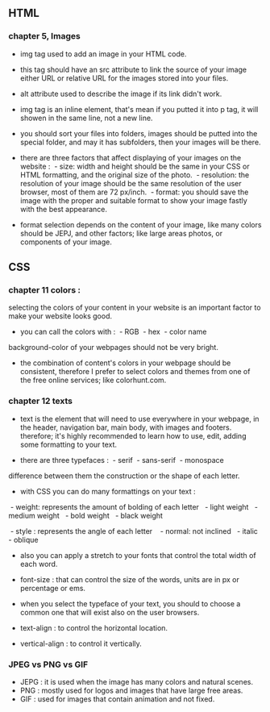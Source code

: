 ## HTML

### chapter 5, Images 

- img tag used to add an image in your HTML code.
- this tag should have an src attribute to link the source of your image either URL or relative URL for the images stored into your files.
- alt attribute used to describe the image if its link didn't work.
- img tag is an inline element, that's mean if you putted it into p tag, it will showen in the same line, not a new line.
- you should sort your files into folders, images should be putted into the special folder, and may it has subfolders, then your images will be there.
- there are three factors that affect displaying of your images on the website :
 - size: width and height should be the same in your CSS or HTML formatting, and the original size of the photo.
 - resolution: the resolution of your image should be the same resolution of the user browser, most of them are 72 px/inch.
 - format: you should save the image with the proper and suitable format to show your image fastly with the best appearance.

- format selection depends on the content of your image, like many colors should be JEPJ, and other factors; like large areas photos, or components of your image.

## CSS 

### chapter 11 colors :

selecting the colors of your content in your website is an important factor to make your website looks good.

- you can call the colors with :
 - RGB
 - hex
 - color name

background-color of your webpages should not be very bright.

- the combination of content's colors in your webpage should be consistent, therefore I prefer to select colors and themes from one of the free online services; like colorhunt.com.

### chapter 12 texts

- text is the element that will need to use everywhere in your webpage, in the header, navigation bar, main body, with images and footers. therefore; it's highly recommended to learn how to use, edit, adding some formatting to your text.

- there are three typefaces :
 - serif
 - sans-serif
 - monospace

difference between them the construction or the shape of each letter.

- with CSS you can do many formattings on your text :

 - weight: represents the amount of bolding of each letter
  - light weight
  - medium weight
  - bold weight
  - black weight

 - style : represents the angle of each letter 
  - normal: not inclined
  - italic
  - oblique

- also you can apply a stretch to your fonts that control the total width of each word.

- font-size : that can control the size of the words, units are in px or percentage or ems.

- when you select the typeface of your text, you should to choose a common one that will exist also on the user browsers.

- text-align : to control the horizontal location.
- vertical-align : to control it vertically.

### JPEG vs PNG vs GIF

- JEPG : it is used when the image has many colors and natural scenes.
- PNG : mostly used for logos and images that have large free areas.
- GIF : used for images that contain animation and not fixed.